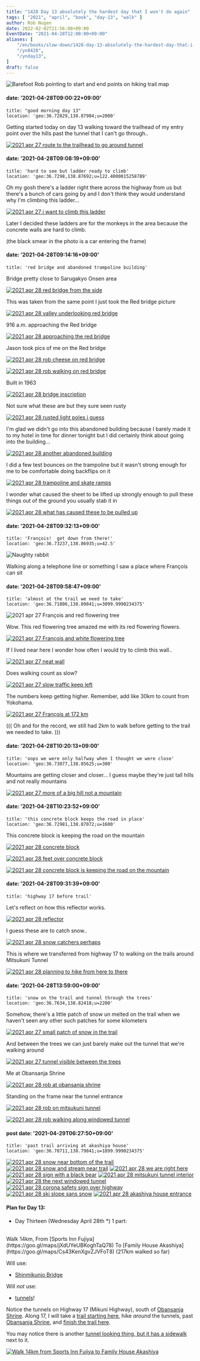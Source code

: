 ```yaml
---
title: "1428 Day 13 absolutely the hardest day that I won't do again"
tags: [ "2021", "april", "book", "day-13", "walk" ]
author: Rob Nugen
date: 2022-02-02T21:56:08+09:00
EventDate: "2021-04-28T12:00:00+09:00"
aliases: [
    "/en/books/slow-down/1428-day-13-absolutely-the-hardest-day-that-i-wont-do-again",
    "/yn0428",
    "/ynday13",
]
draft: false
---
```


<img
src="https://b.robnugen.com/quests/walk-to-niigata/2021/en_route/day-13/2021_apr_28_planning_to_hike_from_here_to_there.jpeg"
alt="Barefoot Rob pointing to start and end points on hiking trail map"
class="title" />

#### date: '2021-04-28T09:00:22+09:00'

    title: "good morning day 13"
    location: 'geo:36.72829,138.87984;u=2000'

Getting started today on day 13 walking toward the trailhead of my entry point over the hills past the tunnel that I can't go through..

[![2021 apr 27 route to the trailhead to go around tunnel](//b.robnugen.com/quests/walk-to-niigata/2021/en_route/day-13/thumbs/2021_apr_27_route_to_the_trailhead_to_go_around_tunnel.png)](//b.robnugen.com/quests/walk-to-niigata/2021/en_route/day-13/2021_apr_27_route_to_the_trailhead_to_go_around_tunnel.png)          

#### date: '2021-04-28T09:08:19+09:00'

    title: 'hard to see but ladder ready to climb'
    location: 'geo:36.7298,138.87692;u=122.4000015258789'

Oh my gosh there's a ladder right there across the highway from us but there's a bunch of cars going by and I don't think they would understand why I'm climbing this ladder...

[![2021 apr 27 i want to climb this ladder](//b.robnugen.com/quests/walk-to-niigata/2021/en_route/day-13/thumbs/2021_apr_27_i_want_to_climb_this_ladder.jpeg)](//b.robnugen.com/quests/walk-to-niigata/2021/en_route/day-13/2021_apr_27_i_want_to_climb_this_ladder.jpeg)          

Later I decided these ladders are for the monkeys in the area because the concrete walls are hard to climb.

(the black smear in the photo is a car entering the frame)


#### date: '2021-04-28T09:14:16+09:00'

    title: 'red bridge and abandoned trampoline building'

Bridge pretty close to Sarugakyo Onsen area

[![2021 apr 28 red bridge from the side](//b.robnugen.com/quests/walk-to-niigata/2021/en_route/day-13/thumbs/2021_apr_28_red_bridge_from_the_side.jpeg)](//b.robnugen.com/quests/walk-to-niigata/2021/en_route/day-13/2021_apr_28_red_bridge_from_the_side.jpeg)

This was taken from the same point I just took the Red bridge picture

[![2021 apr 28 valley underlooking red bridge](//b.robnugen.com/quests/walk-to-niigata/2021/en_route/day-13/thumbs/2021_apr_28_valley_underlooking_red_bridge.jpeg)](//b.robnugen.com/quests/walk-to-niigata/2021/en_route/day-13/2021_apr_28_valley_underlooking_red_bridge.jpeg)

916 a.m. approaching the Red bridge

[![2021 apr 28 approaching the red bridge](//b.robnugen.com/quests/walk-to-niigata/2021/en_route/day-13/thumbs/2021_apr_28_approaching_the_red_bridge.jpeg)](//b.robnugen.com/quests/walk-to-niigata/2021/en_route/day-13/2021_apr_28_approaching_the_red_bridge.jpeg)

Jason took pics of me on the Red bridge

[![2021 apr 28 rob cheese on red bridge](//b.robnugen.com/quests/walk-to-niigata/2021/en_route/day-13/thumbs/2021_apr_28_rob_cheese_on_red_bridge.jpeg)](//b.robnugen.com/quests/walk-to-niigata/2021/en_route/day-13/2021_apr_28_rob_cheese_on_red_bridge.jpeg)

[![2021 apr 28 rob walking on red bridge](//b.robnugen.com/quests/walk-to-niigata/2021/en_route/day-13/thumbs/2021_apr_28_rob_walking_on_red_bridge.jpeg)](//b.robnugen.com/quests/walk-to-niigata/2021/en_route/day-13/2021_apr_28_rob_walking_on_red_bridge.jpeg)

Built in 1963

[![2021 apr 28 bridge inscription](//b.robnugen.com/quests/walk-to-niigata/2021/en_route/day-13/thumbs/2021_apr_28_bridge_inscription.jpeg)](//b.robnugen.com/quests/walk-to-niigata/2021/en_route/day-13/2021_apr_28_bridge_inscription.jpeg)

Not sure what these are but they sure seen rusty

[![2021 apr 28 rusted light poles i guess](//b.robnugen.com/quests/walk-to-niigata/2021/en_route/day-13/thumbs/2021_apr_28_rusted_light_poles_i_guess.jpeg)](//b.robnugen.com/quests/walk-to-niigata/2021/en_route/day-13/2021_apr_28_rusted_light_poles_i_guess.jpeg)

I'm glad we didn't go into this abandoned building because I barely made it to my hotel in time for dinner tonight but I did certainly think about going into the building...

[![2021 apr 28 another abandoned building](//b.robnugen.com/quests/walk-to-niigata/2021/en_route/day-13/thumbs/2021_apr_28_another_abandoned_building.jpeg)](//b.robnugen.com/quests/walk-to-niigata/2021/en_route/day-13/2021_apr_28_another_abandoned_building.jpeg)

I did a few test bounces on the trampoline but it wasn't strong enough for me to be comfortable doing backflips on it

[![2021 apr 28 trampoline and skate ramps](//b.robnugen.com/quests/walk-to-niigata/2021/en_route/day-13/thumbs/2021_apr_28_trampoline_and_skate_ramps.jpeg)](//b.robnugen.com/quests/walk-to-niigata/2021/en_route/day-13/2021_apr_28_trampoline_and_skate_ramps.jpeg)

I wonder what caused the sheet to be lifted up strongly enough to pull these things out of the ground you usually stab it in

[![2021 apr 28 what has caused these to be pulled up](//b.robnugen.com/quests/walk-to-niigata/2021/en_route/day-13/thumbs/2021_apr_28_what_has_caused_these_to_be_pulled_up.jpeg)](//b.robnugen.com/quests/walk-to-niigata/2021/en_route/day-13/2021_apr_28_what_has_caused_these_to_be_pulled_up.jpeg)          
#### date: '2021-04-28T09:32:13+09:00'

    title: 'François!  get down from there!'
    location: 'geo:36.73237,138.86935;u=42.5'

<img
src="//b.robnugen.com/quests/walk-to-niigata/2021/en_route/day-13/2021_apr_27_what_a_naughty_rabbit.jpeg"
alt="Naughty rabbit"
class="title" />

Walking along a telephone line or something I saw a place where François can sit

#### date: '2021-04-28T09:58:47+09:00'

    title: 'almost at the trail we need to take'
    location: 'geo:36.71806,138.89841;u=3099.9990234375'

<img
src="//b.robnugen.com/quests/walk-to-niigata/2021/en_route/day-13/2021_apr_27_francois_and_red_flowering_tree.jpeg"
alt="2021 apr 27 François and red flowering tree"
class="title" />

Wow.  This red flowering tree amazed me with its red flowering flowers.

[![2021 apr 27 François and white flowering tree](//b.robnugen.com/quests/walk-to-niigata/2021/en_route/day-13/thumbs/2021_apr_27_francois_and_white_flowering_tree.jpeg)](//b.robnugen.com/quests/walk-to-niigata/2021/en_route/day-13/2021_apr_27_francois_and_white_flowering_tree.jpeg)

If I lived near here I wonder how often I would try to climb this wall..

[![2021 apr 27 neat wall](//b.robnugen.com/quests/walk-to-niigata/2021/en_route/day-13/thumbs/2021_apr_27_neat_wall.jpeg)](//b.robnugen.com/quests/walk-to-niigata/2021/en_route/day-13/2021_apr_27_neat_wall.jpeg)

Does walking count as slow?

[![2021 apr 27 slow traffic keep left](//b.robnugen.com/quests/walk-to-niigata/2021/en_route/day-13/thumbs/2021_apr_27_slow_traffic_keep_left.jpeg)](//b.robnugen.com/quests/walk-to-niigata/2021/en_route/day-13/2021_apr_27_slow_traffic_keep_left.jpeg)

The numbers keep getting higher.   Remember, add like 30km to count from Yokohama.

[![2021 apr 27 François at 172 km](//b.robnugen.com/quests/walk-to-niigata/2021/en_route/day-13/thumbs/2021_apr_27_francois_at_172_km.jpeg)](//b.robnugen.com/quests/walk-to-niigata/2021/en_route/day-13/2021_apr_27_francois_at_172_km.jpeg)          

((( Oh and for the record, we still had 2km to walk before getting to the trail we needed to take. )))


#### date: '2021-04-28T10:20:13+09:00'

    title: 'oops we were only halfway when I thought we were close'
    location: 'geo:36.73077,138.85625;u=300'

Mountains are getting closer and closer...  I guess maybe they're just tall hills and not really mountains

[![2021 apr 27 more of a big hill not a mountain](//b.robnugen.com/quests/walk-to-niigata/2021/en_route/day-13/thumbs/2021_apr_27_more_of_a_big_hill_not_a_mountain.jpeg)](//b.robnugen.com/quests/walk-to-niigata/2021/en_route/day-13/2021_apr_27_more_of_a_big_hill_not_a_mountain.jpeg)          


#### date: '2021-04-28T10:23:52+09:00'

    title: 'this concrete block keeps the road in place'
    location: 'geo:36.72981,138.87072;u=1600'

This concrete block is keeping the road on the mountain

[![2021 apr 28 concrete block](//b.robnugen.com/quests/walk-to-niigata/2021/en_route/day-13/thumbs/2021_apr_28_concrete_block.jpeg)](//b.robnugen.com/quests/walk-to-niigata/2021/en_route/day-13/2021_apr_28_concrete_block.jpeg)     

[![2021 apr 28 feet over concrete block](//b.robnugen.com/quests/walk-to-niigata/2021/en_route/day-13/thumbs/2021_apr_28_feet_over_concrete_block.jpeg)](//b.robnugen.com/quests/walk-to-niigata/2021/en_route/day-13/2021_apr_28_feet_over_concrete_block.jpeg)

[![2021 apr 28 concrete block is keeping the road on the mountain](//b.robnugen.com/quests/walk-to-niigata/2021/en_route/day-13/thumbs/2021_apr_28_concrete_block_is_keeping_the_road_on_the_mountain.jpeg)](//b.robnugen.com/quests/walk-to-niigata/2021/en_route/day-13/2021_apr_28_concrete_block_is_keeping_the_road_on_the_mountain.jpeg)          


#### date: '2021-04-28T09:31:39+09:00'

    title: 'highway 17 before trail'

Let's reflect on how this reflector works.

[![2021 apr 28 reflector](//b.robnugen.com/quests/walk-to-niigata/2021/en_route/day-13/thumbs/2021_apr_28_reflector.jpeg)](//b.robnugen.com/quests/walk-to-niigata/2021/en_route/day-13/2021_apr_28_reflector.jpeg)

I guess these are to catch snow..

[![2021 apr 28 snow catchers perhaps](//b.robnugen.com/quests/walk-to-niigata/2021/en_route/day-13/thumbs/2021_apr_28_snow_catchers_perhaps.jpeg)](//b.robnugen.com/quests/walk-to-niigata/2021/en_route/day-13/2021_apr_28_snow_catchers_perhaps.jpeg)

This is where we transferred from highway 17 to walking on the trails around Mitsukuni Tunnel

[![2021 apr 28 planning to hike from here to there](//b.robnugen.com/quests/walk-to-niigata/2021/en_route/day-13/thumbs/2021_apr_28_planning_to_hike_from_here_to_there.jpeg)](//b.robnugen.com/quests/walk-to-niigata/2021/en_route/day-13/2021_apr_28_planning_to_hike_from_here_to_there.jpeg)          
#### date: '2021-04-28T13:59:00+09:00'

    title: 'snow on the trail and tunnel through the trees'
    location: 'geo:36.7634,138.82418;u=2200'

Somehow, there's a little patch of snow un melted on the trail when we haven't seen any other such patches for some kilometers

[![2021 apr 27 small patch of snow in the trail](//b.robnugen.com/quests/walk-to-niigata/2021/en_route/day-13/thumbs/2021_apr_27_small_patch_of_snow_in_the_trail.jpeg)](//b.robnugen.com/quests/walk-to-niigata/2021/en_route/day-13/2021_apr_27_small_patch_of_snow_in_the_trail.jpeg)

And between the trees we can just barely make out the tunnel that we're walking around

[![2021 apr 27 tunnel visible between the trees](//b.robnugen.com/quests/walk-to-niigata/2021/en_route/day-13/thumbs/2021_apr_27_tunnel_visible_between_the_trees.jpeg)](//b.robnugen.com/quests/walk-to-niigata/2021/en_route/day-13/2021_apr_27_tunnel_visible_between_the_trees.jpeg)          


Me at Obansanja Shrine

[![2021 apr 28 rob at obansanja shrine](//b.robnugen.com/quests/walk-to-niigata/2021/en_route/day-13/thumbs/2021_apr_28_rob_at_obansanja_shrine.jpeg)](//b.robnugen.com/quests/walk-to-niigata/2021/en_route/day-13/2021_apr_28_rob_at_obansanja_shrine.jpeg)

Standing on the frame near the tunnel entrance

[![2021 apr 28 rob on mitsukuni tunnel](//b.robnugen.com/quests/walk-to-niigata/2021/en_route/day-13/thumbs/2021_apr_28_rob_on_mitsukuni_tunnel.jpeg)](//b.robnugen.com/quests/walk-to-niigata/2021/en_route/day-13/2021_apr_28_rob_on_mitsukuni_tunnel.jpeg)

[![2021 apr 28 rob walking along windowed tunnel](//b.robnugen.com/quests/walk-to-niigata/2021/en_route/day-13/thumbs/2021_apr_28_rob_walking_along_windowed_tunnel.jpeg)](//b.robnugen.com/quests/walk-to-niigata/2021/en_route/day-13/2021_apr_28_rob_walking_along_windowed_tunnel.jpeg)     


#### post date: '2021-04-29T06:27:50+09:00'

    title: 'past trail arriving at akashiya house'
    location: 'geo:36.78711,138.79841;u=1899.9990234375'

[![2021 apr 28 snow near bottom of the trail](//b.robnugen.com/quests/walk-to-niigata/2021/en_route/day-13/thumbs/2021_apr_28_snow_near_bottom_of_the_trail.jpeg)](//b.robnugen.com/quests/walk-to-niigata/2021/en_route/day-13/2021_apr_28_snow_near_bottom_of_the_trail.jpeg)
[![2021 apr 28 snow and stream near trail](//b.robnugen.com/quests/walk-to-niigata/2021/en_route/day-13/thumbs/2021_apr_28_snow_and_stream_near_trail.jpeg)](//b.robnugen.com/quests/walk-to-niigata/2021/en_route/day-13/2021_apr_28_snow_and_stream_near_trail.jpeg)
[![2021 apr 28 we are right here](//b.robnugen.com/quests/walk-to-niigata/2021/en_route/day-13/thumbs/2021_apr_28_we_are_right_here.jpeg)](//b.robnugen.com/quests/walk-to-niigata/2021/en_route/day-13/2021_apr_28_we_are_right_here.jpeg)
[![2021 apr 28 sign with a black bear](//b.robnugen.com/quests/walk-to-niigata/2021/en_route/day-13/thumbs/2021_apr_28_sign_with_a_black_bear.jpeg)](//b.robnugen.com/quests/walk-to-niigata/2021/en_route/day-13/2021_apr_28_sign_with_a_black_bear.jpeg)
[![2021 apr 28 mitsukuni tunnel interior](//b.robnugen.com/quests/walk-to-niigata/2021/en_route/day-13/thumbs/2021_apr_28_mitsukuni_tunnel_interior.jpeg)](//b.robnugen.com/quests/walk-to-niigata/2021/en_route/day-13/2021_apr_28_mitsukuni_tunnel_interior.jpeg)
[![2021 apr 28 the next windowed tunnel](//b.robnugen.com/quests/walk-to-niigata/2021/en_route/day-13/thumbs/2021_apr_28_the_next_windowed_tunnel.jpeg)](//b.robnugen.com/quests/walk-to-niigata/2021/en_route/day-13/2021_apr_28_the_next_windowed_tunnel.jpeg)
[![2021 apr 28 corona safety sign over highway](//b.robnugen.com/quests/walk-to-niigata/2021/en_route/day-13/thumbs/2021_apr_28_corona_safety_sign_over_highway.jpeg)](//b.robnugen.com/quests/walk-to-niigata/2021/en_route/day-13/2021_apr_28_corona_safety_sign_over_highway.jpeg)
[![2021 apr 28 ski slope sans snow](//b.robnugen.com/quests/walk-to-niigata/2021/en_route/day-13/thumbs/2021_apr_28_ski_slope_sans_snow.jpeg)](//b.robnugen.com/quests/walk-to-niigata/2021/en_route/day-13/2021_apr_28_ski_slope_sans_snow.jpeg)
[![2021 apr 28 akashiya house entrance](//b.robnugen.com/quests/walk-to-niigata/2021/en_route/day-13/thumbs/2021_apr_28_akashiya_house_entrance.jpeg)](//b.robnugen.com/quests/walk-to-niigata/2021/en_route/day-13/2021_apr_28_akashiya_house_entrance.jpeg)          

#### Plan for Day 13:

<!-- 25 March 2021: WALK SEGMENT SEPARATOR  ===========  TO HELP ME SEE AND EDIT SEGMENT DETAILS -->
<div class="walk-segment">

* Day <span class="day_source">Thirteen</span>
(<span class="day_date">Wednesday April 28th</span> *)
1 part:
<br>
Walk <span class="km_source">14</span>km,
From [Sports Inn Fujiya](https://goo.gl/maps/jXdUYeUBKoghTaQ78)
To [Family House Akashiya](https://goo.gl/maps/Cs43KenXgvZJVFoT8)
(<span class="km_total">217</span>km walked so far)

Will use:

* [Shinmikunio Bridge](https://goo.gl/maps/qBT5vo9Xu1GCvPs6A)

Will *not* use:

* [tunnels](https://goo.gl/maps/fvxS6g6ys3iLmdMs8)!

Notice the tunnels on Highway 17 (Mikuni Highway), south of [Obansanja Shrine](https://goo.gl/maps/FPMimFRj2ETNoCj3A).  Along 17, I will take a [trail starting here](https://goo.gl/maps/eRdo2j5maUF2EdpM9), hike *around* the tunnels, past [Obansanja Shrine](https://goo.gl/maps/yyt6VTDutJXz9htm7), and [finish the trail here](https://goo.gl/maps/2LChPf3Uo6w7HVxK7).

You may notice there is another [tunnel looking thing, but it has a sidewalk](https://goo.gl/maps/6apj5cUHDrySQp4z9) next to it.

[![Walk 14km
from Sports Inn Fujiya
to Family House Akashiya
](//b.robnugen.com/quests/walk-to-niigata/2021/route_plans/thumbs/2021_mar_19_sports_inn_fujiya_family_house_akashiya.png)](https://goo.gl/maps/zfJWheGEa9n6Ywo27)

</div>
